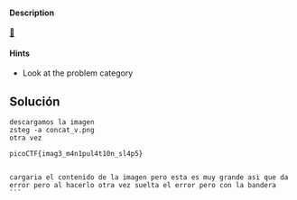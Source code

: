 #### Description

[🥛](http://mercury.picoctf.net:48319/)

#### Hints 

* Look at the problem category

## Solución

````
descargamos la imagen
zsteg -a concat_v.png
otra vez 

picoCTF{imag3_m4n1pul4t10n_sl4p5}


cargaria el contenido de la imagen pero esta es muy grande asi que da error pero al hacerlo otra vez suelta el error pero con la bandera
```




